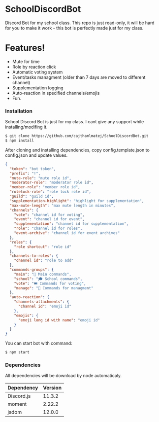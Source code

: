 # SchoolDiscordBot
Discord Bot for my school class.
This repo is just read-only, it will be hard for you to make it work - this bot is perfectly made just for my class.

# Features!

  - Mute for time
  - Role by reaction click
  - Automatic voting system
  - Event/tasks managment (older than 7 days are moved to different channel)
  - Supplementation logging
  - Auto-reaction in specified channels/emojis
  - Fun.


### Installation

School Discord Bot is just for my class. I cant give any support while installing/modifing it.

```sh
$ git clone https://github.com/cajthamlmatej/SchoolDiscordBot.git
$ npm install
```

After cloning and installing dependencies, copy config.template.json to config.json and update values.

```json
{
  "token": "bot token",
  "prefix": "!",
  "mute-role": "mute role id",
  "moderator-role": "moderator role id",
  "member-role": "member role id",
  "rolelock-role": "role lock role id",
  "guild": "guild id",
  "supplementation-highlight": "highlight for supplementation",
  "max-mute-length": "max mute length in minutes",
  "channels": {
    "vote": "channel id for voting",
    "event": "channel id for event",
    "supplementation": "channel id for supplementation",
    "role": "channel id for roles",
    "event-archive": "channel id for event archives"
  },
  "roles": {
    "role shortcut": "role id"
  },
  "channels-to-roles": {
    "channel id": "role to add"
  },
  "commands-groups": {
    "main": "🔔 Main commands",
    "school": "🎓 School commands",
    "vote": "🎟 Commands for voting",
    "manage": "💾 Commands for managment"
  },
  "auto-reaction": {
    "channels-attachments": {
      "channel id": "emoji id"
    },
    "emojis": {
      "emoji long id with name": "emoji id"
    }
  }
}
```

You can start bot with command: 

```sh
$ npm start
```

### Dependencies

All dependencies will be download by node automaticaly.

| Dependency | Version |
| ------ | ------ |
| Discord.js | 11.3.2 |
| moment | 2.22.2 |
| jsdom | 12.0.0 |
